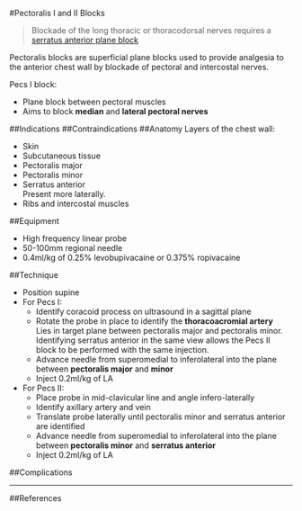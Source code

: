 #Pectoralis I and II Blocks

> Blockade of the long thoracic or thoracodorsal nerves requires a [serratus anterior plane block](/regional/anaesthesia/serratus.md)

Pectoralis blocks are superficial plane blocks used to provide analgesia to the anterior chest wall by blockade of pectoral and intercostal nerves.

Pecs I block:
* Plane block between pectoral muscles
* Aims to block **median** and **lateral pectoral nerves**


##Indications
##Contraindications
##Anatomy
Layers of the chest wall:
* Skin
* Subcutaneous tissue
* Pectoralis major
* Pectoralis minor
* Serratus anterior  
Present more laterally.
* Ribs and intercostal muscles

##Equipment
* High frequency linear probe
* 50-100mm regional needle
* 0.4ml/kg of 0.25% levobupivacaine or 0.375% ropivacaine

##Technique
* Position supine
* For Pecs I:
	* Identify coracoid process on ultrasound in a sagittal plane
	* Rotate the probe in place to identify the **thoracoacromial artery**  
	Lies in target plane between pectoralis major and pectoralis minor. Identifying serratus anterior in the same view allows the Pecs II block to be performed with the same injection.
	* Advance needle from superomedial to inferolateral into the plane between **pectoralis major** and **minor**
	* Inject 0.2ml/kg of LA
* For Pecs II:
	* Place probe in mid-clavicular line and angle infero-laterally
	* Identify axillary artery and vein
	* Translate probe laterally until pectoralis minor and serratus anterior are identified
	* Advance needle from superomedial to inferolateral into the plane between **pectoralis minor** and **serratus anterior**
	* Inject 0.2ml/kg of LA


##Complications

---
##References
